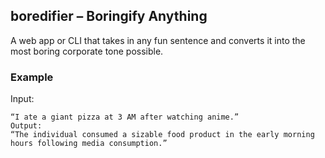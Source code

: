 
## boredifier – Boringify Anything

A web app or CLI that takes in any fun sentence and converts it into the most boring corporate tone possible.

### Example

Input:

    “I ate a giant pizza at 3 AM after watching anime.”
    Output:
    “The individual consumed a sizable food product in the early morning hours following media consumption.”